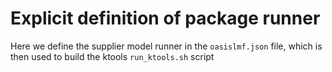 # Explicit definition of package runner

Here we define the supplier model runner in the `oasislmf.json` file, which is then used to build the ktools `run_ktools.sh` script
